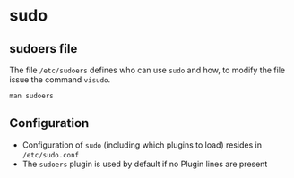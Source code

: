 # sudo

## sudoers file

The file `/etc/sudoers` defines who can use `sudo` and how, to modify the file issue the command `visudo`.

```
man sudoers
```

## Configuration

* Configuration of `sudo` (including which plugins to load) resides in `/etc/sudo.conf`&#x20;
* The `sudoers` plugin is used by default if no Plugin lines are present
